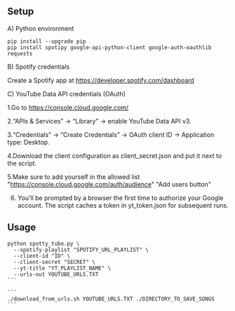 ## Setup

A) Python environment
```
pip install --upgrade pip
pip install spotipy google-api-python-client google-auth-oauthlib requests
```

B) Spotify credentials

Create a Spotify app at https://developer.spotify.com/dashboard

C) YouTube Data API credentials (OAuth)

1.Go to https://console.cloud.google.com/

2.“APIs & Services” → “Library” → enable YouTube Data API v3.

3.“Credentials” → “Create Credentials” → OAuth client ID → Application type: Desktop.

4.Download the client configuration as client_secret.json and put it next to the script.

5.Make sure to add yourself in the allowed list "https://console.cloud.google.com/auth/audience" "Add users button"

6. You’ll be prompted by a browser the first time to authorize your Google account. The script caches a token in yt_token.json for subsequent runs.

## Usage

````
python spotty_tube.py \
  --spotify-playlist "SPOTIFY_URL_PLAYLIST" \
  --client-id "ID" \
  --client-secret "SECRET" \
  --yt-title "YT_PLAYLIST_NAME" \
  --urls-out YOUTUBE_URLS.TXT
```

```
./download_from_urls.sh YOUTUBE_URLS.TXT ./DIRECTORY_TO_SAVE_SONGS
```

